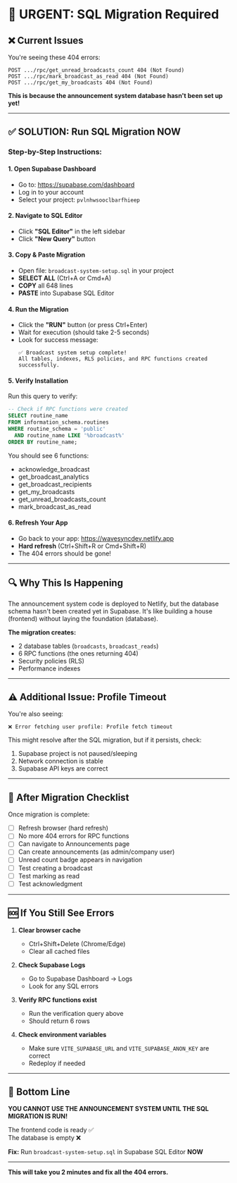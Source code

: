 # 🚨 URGENT: SQL Migration Required

## ❌ Current Issues

You're seeing these 404 errors:
```
POST .../rpc/get_unread_broadcasts_count 404 (Not Found)
POST .../rpc/mark_broadcast_as_read 404 (Not Found)
POST .../rpc/get_my_broadcasts 404 (Not Found)
```

**This is because the announcement system database hasn't been set up yet!**

---

## ✅ SOLUTION: Run SQL Migration NOW

### Step-by-Step Instructions:

#### 1. Open Supabase Dashboard
- Go to: https://supabase.com/dashboard
- Log in to your account
- Select your project: `pvlnhwsooclbarfhieep`

#### 2. Navigate to SQL Editor
- Click **"SQL Editor"** in the left sidebar
- Click **"New Query"** button

#### 3. Copy & Paste Migration
- Open file: `broadcast-system-setup.sql` in your project
- **SELECT ALL** (Ctrl+A or Cmd+A)
- **COPY** all 648 lines
- **PASTE** into Supabase SQL Editor

#### 4. Run the Migration
- Click the **"RUN"** button (or press Ctrl+Enter)
- Wait for execution (should take 2-5 seconds)
- Look for success message:
  ```
  ✅ Broadcast system setup complete!
  All tables, indexes, RLS policies, and RPC functions created successfully.
  ```

#### 5. Verify Installation
Run this query to verify:
```sql
-- Check if RPC functions were created
SELECT routine_name 
FROM information_schema.routines 
WHERE routine_schema = 'public' 
  AND routine_name LIKE '%broadcast%'
ORDER BY routine_name;
```

You should see 6 functions:
- acknowledge_broadcast
- get_broadcast_analytics
- get_broadcast_recipients
- get_my_broadcasts
- get_unread_broadcasts_count
- mark_broadcast_as_read

#### 6. Refresh Your App
- Go back to your app: https://wavesyncdev.netlify.app
- **Hard refresh** (Ctrl+Shift+R or Cmd+Shift+R)
- The 404 errors should be gone!

---

## 🔍 Why This Is Happening

The announcement system code is deployed to Netlify, but the database schema hasn't been created yet in Supabase. It's like building a house (frontend) without laying the foundation (database).

**The migration creates:**
- 2 database tables (`broadcasts`, `broadcast_reads`)
- 6 RPC functions (the ones returning 404)
- Security policies (RLS)
- Performance indexes

---

## ⚠️ Additional Issue: Profile Timeout

You're also seeing:
```
❌ Error fetching user profile: Profile fetch timeout
```

This might resolve after the SQL migration, but if it persists, check:
1. Supabase project is not paused/sleeping
2. Network connection is stable
3. Supabase API keys are correct

---

## 📝 After Migration Checklist

Once migration is complete:

- [ ] Refresh browser (hard refresh)
- [ ] No more 404 errors for RPC functions
- [ ] Can navigate to Announcements page
- [ ] Can create announcements (as admin/company user)
- [ ] Unread count badge appears in navigation
- [ ] Test creating a broadcast
- [ ] Test marking as read
- [ ] Test acknowledgment

---

## 🆘 If You Still See Errors

1. **Clear browser cache**
   - Ctrl+Shift+Delete (Chrome/Edge)
   - Clear all cached files

2. **Check Supabase Logs**
   - Go to Supabase Dashboard → Logs
   - Look for any SQL errors

3. **Verify RPC functions exist**
   - Run the verification query above
   - Should return 6 rows

4. **Check environment variables**
   - Make sure `VITE_SUPABASE_URL` and `VITE_SUPABASE_ANON_KEY` are correct
   - Redeploy if needed

---

## 🎯 Bottom Line

**YOU CANNOT USE THE ANNOUNCEMENT SYSTEM UNTIL THE SQL MIGRATION IS RUN!**

The frontend code is ready ✅  
The database is empty ❌  

**Fix:** Run `broadcast-system-setup.sql` in Supabase SQL Editor **NOW**

---

**This will take you 2 minutes and fix all the 404 errors.**

